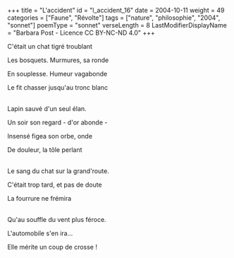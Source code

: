 +++
title = "L'accident"
id = "l_accident_16"
date = 2004-10-11
weight = 49
categories = ["Faune", "Révolte"]
tags = ["nature", "philosophie", "2004", "sonnet"]
poemType = "sonnet"
verseLength = 8
LastModifierDisplayName = "Barbara Post - Licence CC BY-NC-ND 4.0"
+++

C'était un chat tigré troublant

Les bosquets. Murmures, sa ronde

En souplesse. Humeur vagabonde

Le fit chasser jusqu'au tronc blanc

 \
Lapin sauvé d'un seul élan.

Un soir son regard - d'or abonde -

Insensé figea son orbe, onde

De douleur, la tôle perlant

 \
Le sang du chat sur la grand'route.

C'était trop tard, et pas de doute

La fourrure ne frémira

 \
Qu'au souffle du vent plus féroce.

L'automobile s'en ira...

Elle mérite un coup de crosse !
